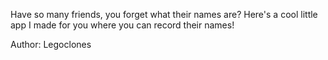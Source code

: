 Have so many friends, you forget what their names are? Here's a cool little app I made for you where you can record their names!

Author: Legoclones
